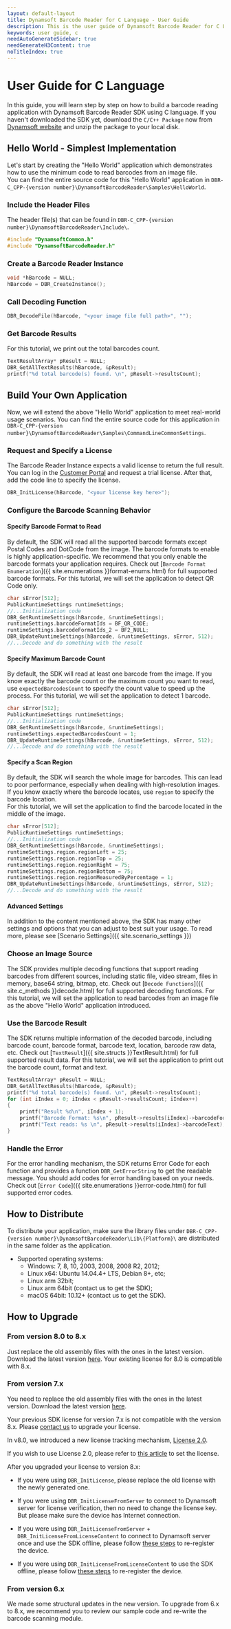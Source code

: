 ```yaml
---
layout: default-layout
title: Dynamsoft Barcode Reader for C Language - User Guide
description: This is the user guide of Dynamsoft Barcode Reader for C Language.
keywords: user guide, c
needAutoGenerateSidebar: true
needGenerateH3Content: true
noTitleIndex: true
---
```



# User Guide for C Language
In this guide, you will learn step by step on how to build a barcode reading application with Dynamsoft Barcode Reader SDK using C language.
If you haven't downloaded the SDK yet, download the `C/C++ Package` now from [Dynamsoft website](https://www.dynamsoft.com/Downloads/Dynamic-Barcode-Reader-Download.aspx) and unzip the package to your local disk.


## Hello World - Simplest Implementation
Let's start by creating the "Hello World" application which demonstrates how to use the minimum code to read barcodes from an image file.  
You can find the entire source code for this "Hello World" application in `DBR-C_CPP-{version number}\DynamsoftBarcodeReader\Samples\HelloWorld`.
### Include the Header Files
The header file(s) that can be found in `DBR-C_CPP-{version number}\DynamsoftBarcodeReader\Include\`.

```c
#include "DynamsoftCommon.h"
#include "DynamsoftBarcodeReader.h"
```
 
### Create a Barcode Reader Instance

```c
void *hBarcode = NULL;
hBarcode = DBR_CreateInstance();
```
 
### Call Decoding Function

```c
DBR_DecodeFile(hBarcode, "<your image file full path>", "");
```
 
### Get Barcode Results
For this tutorial, we print out the total barcodes count.

```c
TextResultArray* pResult = NULL;
DBR_GetAllTextResults(hBarcode, &pResult);
printf("%d total barcode(s) found. \n", pResult->resultsCount);
```


## Build Your Own Application
Now, we will extend the above "Hello World" application to meet real-world usage scenarios.
You can find the entire source code for this application in `DBR-C_CPP-{version number}\DynamsoftBarcodeReader\Samples\CommandLineCommonSettings`.

### Request and Specify a License
The Barcode Reader Instance expects a valid license to return the full result. You can log in the <a href="https://www.dynamsoft.com/customer/license/trialLicense?utm_source=docs" target="_blank">Customer Portal</a> and request a trial license. After that, add the code line to specify the license. 

```c
DBR_InitLicense(hBarcode, "<your license key here>");
```

### Configure the Barcode Scanning Behavior

#### Specify Barcode Format to Read
By default, the SDK will read all the supported barcode formats except Postal Codes and DotCode from the image. The barcode formats to enable is highly application-specific. We recommend that you only enable the barcode formats your application requires. Check out [`Barcode Format Enumeration`]({{ site.enumerations }}format-enums.html) for full supported barcode formats. For this tutorial, we will set the application to detect QR Code only.

```c
char sError[512];
PublicRuntimeSettings runtimeSettings;
//...Initialization code
DBR_GetRuntimeSettings(hBarcode, &runtimeSettings);
runtimeSettings.barcodeFormatIds = BF_QR_CODE; 
runtimeSettings.barcodeFormatIds_2 = BF2_NULL; 
DBR_UpdateRuntimeSettings(hBarcode, &runtimeSettings, sError, 512);
//...Decode and do something with the result
```

#### Specify Maximum Barcode Count
By default, the SDK will read at least one barcode from the image. If you know exactly the barcode count or the maximum count you want to read, use `expectedBarcodesCount` to specify the count value to speed up the process. For this tutorial, we will set the application to detect 1 barcode.

```c
char sError[512];
PublicRuntimeSettings runtimeSettings;
//...Initialization code
DBR_GetRuntimeSettings(hBarcode, &runtimeSettings);
runtimeSettings.expectedBarcodesCount = 1;
DBR_UpdateRuntimeSettings(hBarcode, &runtimeSettings, sError, 512);
//...Decode and do something with the result
```

#### Specify a Scan Region
By default, the SDK will search the whole image for barcodes. This can lead to poor performance, especially when
dealing with high-resolution images. If you know exactly where the barcode locates, use `region` to specify the barcode location.   
For this tutorial, we will set the application to find the barcode located in the middle of the image.   

```c
char sError[512];
PublicRuntimeSettings runtimeSettings;
//...Initialization code
DBR_GetRuntimeSettings(hBarcode, &runtimeSettings);
runtimeSettings.region.regionLeft = 25;
runtimeSettings.region.regionTop = 25;
runtimeSettings.region.regionRight = 75;
runtimeSettings.region.regionBottom = 75;
runtimeSettings.region.regionMeasuredByPercentage = 1; 
DBR_UpdateRuntimeSettings(hBarcode, &runtimeSettings, sError, 512);
//...Decode and do something with the result
```
#### Advanced Settings
In addition to the content mentioned above, the SDK has many other settings and options that you can adjust to best suit your usage. To read more, please see [Scenario Settings]({{ site.scenario_settings }})

### Choose an Image Source 
The SDK provides multiple decoding functions that support reading barcodes from different sources, including static file,
video stream, files in memory, base64 string, bitmap, etc. Check out [`Decode Functions`]({{ site.c_methods }}decode.html) for full supported decoding functions. For this tutorial, we will set the application to read barcodes from an image file as the above "Hello World" application introduced.

### Use the Barcode Result 
The SDK returns multiple information of the decoded barcode, including barcode count, barcode format, barcode text, location, barcode raw data, etc. Check out [`TextResult`]({{ site.structs }}TextResult.html) for full supported result data. For this tutorial, we will set the application to print out the barcode count, format and text.

```c
TextResultArray* pResult = NULL;
DBR_GetAllTextResults(hBarcode, &pResult);
printf("%d total barcode(s) found. \n", pResult->resultsCount);
for (int iIndex = 0; iIndex < pResult->resultsCount; iIndex++)
{
    printf("Result %d\n", iIndex + 1);
    printf("Barcode Format: %s\n", pResult->results[iIndex]->barcodeFormatString);
    printf("Text reads: %s \n", pResult->results[iIndex]->barcodeText);
}
```

### Handle the Error
For the error handling mechanism, the SDK returns Error Code for each function and provides a function `DBR_GetErrorString` to get the readable message. You should add codes for error handling based on your needs. Check out [`Error Code`]({{ site.enumerations }}error-code.html) for full supported error codes.

## How to Distribute
To distribute your application, make sure the library files under `DBR-C_CPP-{version number}\DynamsoftBarcodeReader\Lib\{Platform}\` are distributed in the same folder as the application.
- Supported operating systems:
   - Windows: 7, 8, 10, 2003, 2008, 2008 R2, 2012;
   - Linux x64: Ubuntu 14.04.4+ LTS, Debian 8+, etc;  
   - Linux arm 32bit;
   - Linux arm 64bit (contact us to get the SDK);
   - macOS 64bit: 10.12+ (contact us to get the SDK).


## How to Upgrade

### From version 8.0 to 8.x

Just replace the old assembly files with the ones in the latest version. Download the latest version [here](https://www.dynamsoft.com/Downloads/Dynamic-Barcode-Reader-Download.aspx). Your existing license for 8.0 is compatible with 8.x.

### From version 7.x

You need to replace the old assembly files with the ones in the latest version. Download the latest version [here](https://www.dynamsoft.com/Downloads/Dynamic-Barcode-Reader-Download.aspx).

Your previous SDK license for version 7.x is not compatible with the version 8.x. Please [contact us](https://www.dynamsoft.com/Company/Contact.aspx) to upgrade your license.

In v8.0, we introduced a new license tracking mechanism, <a href="https://www.dynamsoft.com/license-tracking/docs/about/index.html" target="_blank">License 2.0</a>. 

If you wish to use License 2.0, please refer to [this article](../../license-activation/set-full-license.md) to set the license.

After you upgraded your license to version 8.x:

- If you were using `DBR_InitLicense`, please replace the old license with the newly generated one.

- If you were using `DBR_InitLicenseFromServer` to connect to Dynamsoft server for license verification, then no need to change the license key. But please make sure the device has Internet connection.

- If you were using `DBR_InitLicenseFromServer` + `DBR_InitLicenseFromLicenseContent` to connect to Dynamsoft server once and use the SDK offline, please follow [these steps](../../license-activation/set-full-license-7.md#connect-once) to re-register the device.

- If you were using `DBR_InitLicenseFromLicenseContent` to use the SDK offline, please follow [these steps](../../license-activation/set-full-license-7.md#offline) to re-register the device.

### From version 6.x

We made some structural updates in the new version. To upgrade from 6.x to 8.x, we recommend you to review our sample code and re-write the barcode scanning module.
